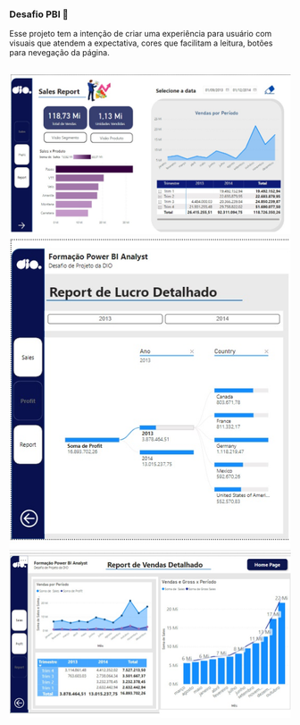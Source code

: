 ### Desafio PBI 👋
Esse projeto tem a intenção de criar uma experiência para usuário com visuais que atendem a expectativa, cores que facilitam a leitura, botões para nevegação da página.

<br>
<img src="https://github.com/arthurweslen/dio/blob/main/4_Desafio_PBI/1.jpg"><br>
<img src="https://github.com/arthurweslen/dio/blob/main/4_Desafio_PBI/2.jpg"><br>
<img src="https://github.com/arthurweslen/dio/blob/main/4_Desafio_PBI/3.jpg">
